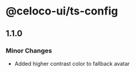 # @celoco-ui/ts-config

## 1.1.0

### Minor Changes

- Added higher contrast color to fallback avatar
